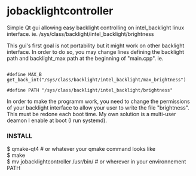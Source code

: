 jobacklightcontroller
=====================

Simple Qt gui allowing easy backlight controlling on intel_backlight linux interface. 
ie. /sys/class/backlight/intel_backlight/brightness

<p>
This gui's first goal is not portability but it might work on other backlight interface. In order to do so,
you may change lines defining the backlight path and backlight_max path at the beginning of "main.cpp". ie.
</p>

<p>
<code>
#define MAX_B get_back_int("/sys/class/backlight/intel_backlight/max_brightness")<br>
#define PATH "/sys/class/backlight/intel_backlight/brightness"
</code>
</p>

<p>
In order to make the programm work, you need to change the permissions of your backlight interface to 
allow your user to write the file "brightness". This must be redone each boot time. My own solution
is a multi-user deamon I enable at boot (I run systemd).
</p>

<h3>INSTALL</h3>
<p>
$ qmake-qt4 # or whatever your qmake command looks like<br>
$ make<br>
$ mv jobacklightcontroller /usr/bin/ # or wherever in your environnement PATH<br>
</p>

